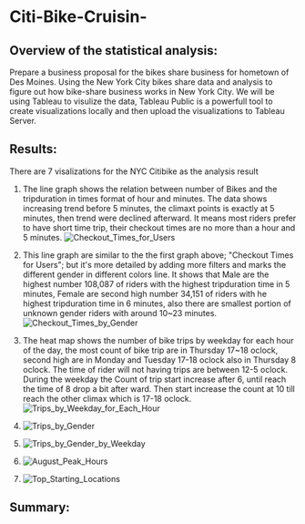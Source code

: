 # Citi-Bike-Cruisin-

## Overview of the statistical analysis:
Prepare a business proposal for the bikes share business for hometown of Des Moines. Using the New York City bikes share data and analysis to figure out how bike-share business works in New York City. We will be using Tableau to visulize the data, Tableau Public is a powerfull tool to create visualizations locally and then upload the visualizations to Tableau Server.

## Results:
There are 7 visalizations for the NYC Citibike as the analysis result

1. The line graph shows the relation between number of Bikes and the tripduration in times format of hour and minutes. The data shows increasing trend before 5 minutes, the climaxt points is exactly at 5 minutes, then trend were declined afterward. It means most riders prefer to have short time trip, their checkout times are no more than a hour and 5 minutes.
![Checkout_Times_for_Users]()

2. This line graph are similar to the the first graph above; "Checkout Times for Users"; but it's more detailed by adding more filters and marks the different gender in different colors line. It shows that Male are the highest number 108,087 of riders with the highest tripduration time in 5 minutes, Female are second high number 34,151 of riders with he highest tripduration time in 6 minutes, also there are smallest portion of unknown gender riders with around 10~23 minutes.
![Checkout_Times_by_Gender]()

3. The heat map shows the number of bike trips by weekday for each hour of the day, the most count of bike trip are in Thursday 17~18 oclock, second high are in Monday and Tuesday 17-18 oclock also in Thursday 8 oclock. The time of rider will not having trips are between 12-5 oclock. During the weekday the Count of trip start increase after 6, until reach the time of 8 drop a bit after ward. Then start increase the count at 10 till reach the other climax which is 17-18 oclock.
![Trips_by_Weekday_for_Each_Hour]()

4. ![Trips_by_Gender]()

5. ![Trips_by_Gender_by_Weekday]()

6. ![August_Peak_Hours]()

7. ![Top_Starting_Locations]()
## Summary:
